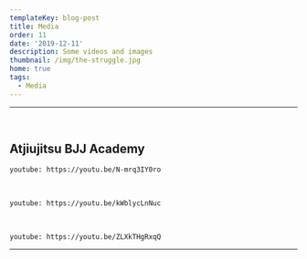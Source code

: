 ```yaml
---
templateKey: blog-post
title: Media
order: 11
date: '2019-12-11'
description: Some videos and images
thumbnail: /img/the-struggle.jpg
home: true
tags:
  - Media
---
```


---

<br>

## Atjiujitsu BJJ Academy

`youtube: https://youtu.be/N-mrq3IY0ro`

<br>

`youtube: https://youtu.be/kWblycLnNuc`

<br>

`youtube: https://youtu.be/ZLXkTHgRxqQ`

---
